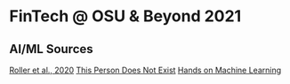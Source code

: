 # FinTech @ OSU & Beyond 2021

## AI/ML Sources

[Roller et al., 2020](https://arxiv.org/abs/2004.13637)
[This Person Does Not Exist](http://thispersondoesnotexist.com)
[Hands on Machine Learning](http://homl.info)
